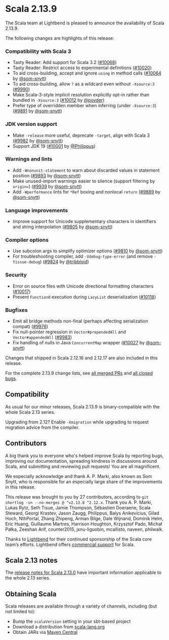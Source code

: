 # Scala 2.13.9

The Scala team at Lightbend is pleased to announce the availability of Scala 2.13.9.

The following changes are highlights of this release:

### Compatibility with Scala 3

* Tasty Reader: Add support for Scala 3.2 ([#10068](https://github.com/scala/scala/pull/10068))
* Tasty Reader: Restrict access to experimental definitions ([#10020](https://github.com/scala/scala/pull/10020))
* To aid cross-building, accept and ignore `using` in method calls ([#10064](https://github.com/scala/scala/pull/10064) by [@som-snytt](https://github.com/som-snytt))
* To aid cross-building, allow `?` as a wildcard even without `-Xsource:3` ([#9990](https://github.com/scala/scala/pull/9990))
* Make Scala-3-style implicit resolution explicitly opt-in rather than bundled in `-Xsource:3` ([#10012](https://github.com/scala/scala/pull/10012) by [@povder](https://github.com/povder))
* Prefer type of overridden member when inferring (under `-Xsource:3`) ([#9891](https://github.com/scala/scala/pull/9891) by [@som-snytt](https://github.com/som-snytt))

### JDK version support

* Make `-release` more useful, deprecate `-target`, align with Scala 3 ([#9982](https://github.com/scala/scala/pull/9982) by [@som-snytt](https://github.com/som-snytt))
* Support JDK 19 ([#10001](https://github.com/scala/scala/pull/10001) by [@Philippus](https://github.com/Philippus))

### Warnings and lints

* Add `-Wnonunit-statement` to warn about discarded values in statement position ([#9893](https://github.com/scala/scala/pull/9893) by [@som-snytt](https://github.com/som-snytt))
* Make unused-import warnings easier to silence (support filtering by `origin=`) ([#9939](https://github.com/scala/scala/pull/9939) by [@som-snytt](https://github.com/som-snytt))
* Add `-Wperformance` lints for `*Ref` boxing and nonlocal `return` ([#9889](https://github.com/scala/scala/pull/9889) by [@som-snytt](https://github.com/som-snytt))

### Language improvements

* Improve support for Unicode supplementary characters in identifiers and string interpolation ([#9805](https://github.com/scala/scala/pull/9805) by [@som-snytt](https://github.com/som-snytt))

### Compiler options

* Use subcolon args to simplify optimizer options ([#9810](https://github.com/scala/scala/pull/9810) by [@som-snytt](https://github.com/som-snytt))
* For troubleshooting compiler, add `-Vdebug-type-error` (and remove `-Yissue-debug`) ([#9824](https://github.com/scala/scala/pull/9824) by [@tribbloid](https://github.com/tribbloid))

### Security

* Error on source files with Unicode directional formatting characters ([#10017](https://github.com/scala/scala/pull/10017))
* Prevent `Function0` execution during `LazyList` deserialization ([#10118](https://github.com/scala/scala/pull/10118))

### Bugfixes

* Emit all bridge methods non-final (perhaps affecting serialization compat) ([#9976](https://github.com/scala/scala/pull/9976))
* Fix null-pointer regression in `Vector#prependedAll` and `Vector#appendedAll` ([#9983](https://github.com/scala/scala/pull/9983))
* Fix handling of nulls in Java `ConcurrentMap` wrapper ([#10027](https://github.com/scala/scala/pull/10027) by [@som-snytt](https://github.com/som-snytt))

Changes that shipped in Scala 2.12.16 and 2.12.17 are also included in this release.

For the complete 2.13.9 change lists, see [all merged PRs](https://github.com/scala/scala/pulls?q=is%3Amerged%20milestone%3A2.13.9) and [all closed bugs](https://github.com/scala/bug/issues?utf8=%E2%9C%93&q=is%3Aclosed+milestone%3A2.13.9).

## Compatibility

As usual for our minor releases, Scala 2.13.9 is binary-compatible with the whole Scala 2.13 series.

Upgrading from 2.12? Enable `-Xmigration` while upgrading to request migration advice from the compiler.

## Contributors

A big thank you to everyone who's helped improve Scala by reporting bugs, improving our documentation, spreading kindness in discussions around Scala, and submitting and reviewing pull requests! You are all magnificent.

We especially acknowledge and thank A. P. Marki, also known as Som Snytt, who is responsible for an especially large share of the improvements in this release.

This release was brought to you by 27 contributors, according to `git shortlog -sn --no-merges @ ^v2.13.8 ^2.12.x`. Thank you A. P. Marki, Lukas Rytz, Seth Tisue, Jamie Thompson, Sébastien Doeraene, Scala Steward, Georgi Krastev, Jason Zaugg, Philippus, Balys Anikevicius, Gilad Hoch, NthPortal, Zhang Zhipeng, Arman Bilge, Dale Wijnand, Dominik Helm, Eric Huang, Guillaume Martres, Harrison Houghton, Krzysztof Pado, Michał Pałka, Zeeshan Arif, counter2015, jxnu-liguobin, mcallisto, naveen, philwalk.

Thanks to [Lightbend](https://www.lightbend.com/scala) for their continued sponsorship of the Scala core team’s efforts. Lightbend offers [commercial support](https://www.lightbend.com/lightbend-platform-subscription) for Scala.

## Scala 2.13 notes

The [release notes for Scala 2.13.0](https://github.com/scala/scala/releases/v2.13.0) have important information applicable to the whole 2.13 series.

## Obtaining Scala

Scala releases are available through a variety of channels, including (but not limited to):

* Bump the `scalaVersion` setting in your sbt-based project
* Download a distribution from [scala-lang.org](https://scala-lang.org/download/2.13.9.html)
* Obtain JARs via [Maven Central](https://search.maven.org/search?q=g:org.scala-lang%20AND%20v:2.13.9)
